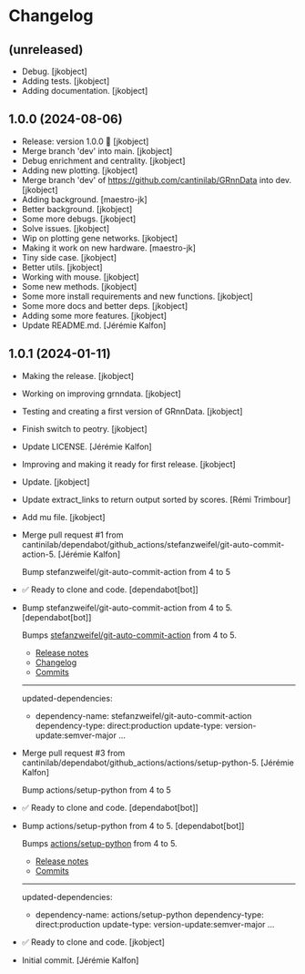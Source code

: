 Changelog
=========


(unreleased)
------------
- Debug. [jkobject]
- Adding tests. [jkobject]
- Adding documentation. [jkobject]


1.0.0 (2024-08-06)
------------------
- Release: version 1.0.0 🚀 [jkobject]
- Merge branch 'dev' into main. [jkobject]
- Debug enrichment and centrality. [jkobject]
- Adding new plotting. [jkobject]
- Merge branch 'dev' of https://github.com/cantinilab/GRnnData into dev.
  [jkobject]
- Adding background. [maestro-jk]
- Better background. [jkobject]
- Some more debugs. [jkobject]
- Solve issues. [jkobject]
- Wip on plotting gene networks. [jkobject]
- Making it work on new hardware. [maestro-jk]
- Tiny side case. [jkobject]
- Better utils. [jkobject]
- Working with mouse. [jkobject]
- Some new methods. [jkobject]
- Some more install requirements and new functions. [jkobject]
- Some more docs and better deps. [jkobject]
- Adding some more features. [jkobject]
- Update README.md. [Jérémie Kalfon]


1.0.1 (2024-01-11)
------------------
- Making the release. [jkobject]
- Working on improving grnndata. [jkobject]
- Testing and creating a first version of GRnnData. [jkobject]
- Finish switch to peotry. [jkobject]
- Update LICENSE. [Jérémie Kalfon]
- Improving and making it ready for first release. [jkobject]
- Update. [jkobject]
- Update extract_links to return output sorted by scores. [Rémi
  Trimbour]
- Add mu file. [jkobject]
- Merge pull request #1 from
  cantinilab/dependabot/github_actions/stefanzweifel/git-auto-commit-
  action-5. [Jérémie Kalfon]

  Bump stefanzweifel/git-auto-commit-action from 4 to 5
- ✅ Ready to clone and code. [dependabot[bot]]
- Bump stefanzweifel/git-auto-commit-action from 4 to 5.
  [dependabot[bot]]

  Bumps [stefanzweifel/git-auto-commit-action](https://github.com/stefanzweifel/git-auto-commit-action) from 4 to 5.
  - [Release notes](https://github.com/stefanzweifel/git-auto-commit-action/releases)
  - [Changelog](https://github.com/stefanzweifel/git-auto-commit-action/blob/master/CHANGELOG.md)
  - [Commits](https://github.com/stefanzweifel/git-auto-commit-action/compare/v4...v5)

  ---
  updated-dependencies:
  - dependency-name: stefanzweifel/git-auto-commit-action
    dependency-type: direct:production
    update-type: version-update:semver-major
  ...
- Merge pull request #3 from
  cantinilab/dependabot/github_actions/actions/setup-python-5. [Jérémie
  Kalfon]

  Bump actions/setup-python from 4 to 5
- ✅ Ready to clone and code. [dependabot[bot]]
- Bump actions/setup-python from 4 to 5. [dependabot[bot]]

  Bumps [actions/setup-python](https://github.com/actions/setup-python) from 4 to 5.
  - [Release notes](https://github.com/actions/setup-python/releases)
  - [Commits](https://github.com/actions/setup-python/compare/v4...v5)

  ---
  updated-dependencies:
  - dependency-name: actions/setup-python
    dependency-type: direct:production
    update-type: version-update:semver-major
  ...
- ✅ Ready to clone and code. [jkobject]
- Initial commit. [Jérémie Kalfon]


